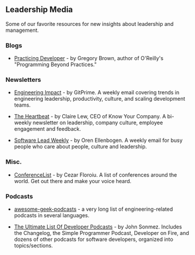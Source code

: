 ## Leadership Media
Some of our favorite resources for new insights about leadership and management.

### Blogs

- [Practicing Developer](https://practicingdeveloper.com/) - by Gregory Brown, author of O'Reilly's "Programming Beyond Practices."

### Newsletters

- [Engineering Impact](https://www.gitprime.com/engineering-impact/) - by GitPrime. A weekly email covering trends in engineering leadership, productivity, culture, and scaling development teams.

- [The Heartbeat](https://knowyourcompany.com/learn/newsletter) - by Claire Lew, CEO of Know Your Company. A bi-weekly newsletter on leadership, company culture, employee engagement and feedback.

- [Software Lead Weekly](http://softwareleadweekly.com/) - by Oren Ellenbogen. A weekly email for busy people who care about people, culture and leadership.

### Misc.

- [ConferenceList](https://conferencelist.io/) - by Cezar Floroiu. A list of conferences around the world. Get out there and make your voice heard.

### Podcasts

- [awesome-geek-podcasts](https://github.com/guipdutra/awesome-geek-podcasts) - a very long list of engineering-related podcasts in several languages.

- [The Ultimate List Of Developer Podcasts](https://simpleprogrammer.com/2016/10/29/ultimate-list-developer-podcasts/) - by John Sonmez. Includes the Changelog, the Simple Programmer Podcast, Developer on Fire, and dozens of other podcasts for software developers, organized into topics/sections.
